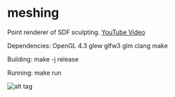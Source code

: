 # meshing
Point renderer of SDF sculpting.
[YouTube Video](https://youtu.be/zhM_QXTWPGQ)

Dependencies:
  OpenGL 4.3
  glew
  glfw3
  glm
  clang
  make
  
Building:
	make -j release

Running:
	make run

![alt tag](http://i.imgur.com/fyDl3kW.png)
